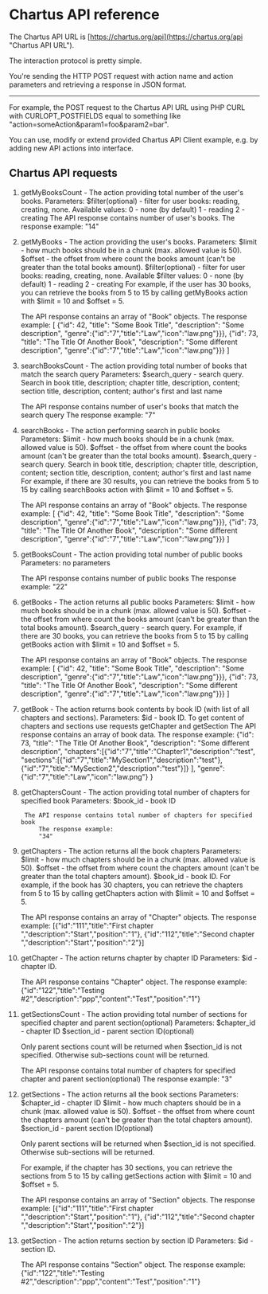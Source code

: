 # Chartus API reference #

The Chartus API URL is [https://chartus.org/api](https://chartus.org/api "Chartus API URL").

The interaction protocol is pretty simple.

You're sending the HTTP POST request with action name and action parameters and retrieving a response in JSON format.

----------

For example, the POST request to the Chartus API URL using PHP CURL with CURLOPT_POSTFIELDS equal to something like "action=someAction&param1=foo&param2=bar".

You can use, modify or extend provided Chartus API Client example, e.g. by adding new API actions into interface.


## Chartus API requests ##

1. getMyBooksCount - The action providing total number of the user's books.
    Parameters:
        $filter(optional) - filter for user books: reading, creating, none.
            Available values:
                0 - none (by default)
                1 - reading
                2 - creating
    The API response contains number of user's books.
        The response example:
        "14"

2. getMyBooks - The action providing the user's books.
	Parameters:
		$limit - how much books should be in a chunk (max. allowed value is 50).
		$offset - the offset from where count the books amount
			(can't be greater than the total books amount).
	    $filter(optional) - filter for user books: reading, creating, none.
            Available $filter values:
                0 - none (by default)
                1 - reading
                2 - creating
	For example, if the user has 30 books, you can retrieve the books from 5 to 15 by calling
	getMyBooks action with $limit = 10 and $offset = 5.

    The API response contains an array of "Book" objects.
        The response example:
        [
            {"id": 42, "title": "Some Book Title", "description": "Some description",
                "genre":{"id":"7","title":"Law","icon":"law.png"}}},
            {"id": 73, "title": "The Title Of Another Book", "description": "Some different description",
                "genre":{"id":"7","title":"Law","icon":"law.png"}}}
        ]

3. searchBooksCount - The action providing total number of books that match the search query
	Parameters:
	    $search_query - search query.
	Search in book title, description; chapter title, description, content;
    section title, description, content; author's first and last name

    The API response contains number of user's books that match the search query
        The response example:
        "7"

4. searchBooks - The action performing search in public books
	Parameters:
		$limit - how much books should be in a chunk (max. allowed value is 50).
		$offset - the offset from where count the books amount
			(can't be greater than the total books amount).
	    $search_query - search query.
	Search in book title, description; chapter title, description, content;
    section title, description, content; author's first and last name
	For example, if there are 30 results, you can retrieve the books from 5 to 15 by calling
	searchBooks action with $limit = 10 and $offset = 5.

    The API response contains an array of "Book" objects.
        The response example:
        [
            {"id": 42, "title": "Some Book Title", "description": "Some description",
                "genre":{"id":"7","title":"Law","icon":"law.png"}}},
            {"id": 73, "title": "The Title Of Another Book", "description": "Some different description",
                "genre":{"id":"7","title":"Law","icon":"law.png"}}}
        ]

5. getBooksCount - The action providing total number of public books
	Parameters:
	    no parameters

    The API response contains number of public books
        The response example:
        "22"

6. getBooks - The action returns all public books
	Parameters:
		$limit - how much books should be in a chunk (max. allowed value is 50).
		$offset - the offset from where count the books amount
			(can't be greater than the total books amount).
	    $search_query - search query.
	For example, if there are 30 books, you can retrieve the books from 5 to 15 by calling
	getBooks action with $limit = 10 and $offset = 5.

    The API response contains an array of "Book" objects.
        The response example:
        [
            {"id": 42, "title": "Some Book Title", "description": "Some description",
                "genre":{"id":"7","title":"Law","icon":"law.png"}}},
            {"id": 73, "title": "The Title Of Another Book", "description": "Some different description",
                "genre":{"id":"7","title":"Law","icon":"law.png"}}}
        ]

7. getBook - The action returns book contents by book ID (with list of all chapters and sections).
	Parameters:
	    $id - book ID.
	To get content of chapters and sections use requests getChapter and getSection
    The API response contains an array of book data.
        The response example:
        {"id": 73, "title": "The Title Of Another Book", "description": "Some different description",
            "chapters":[{"id":"7","title":"Chapter1","description":"test",
                "sections":[{"id":"7","title":"MySection1","description":"test"},
                            {"id":"7","title":"MySection2","description":"test"}]}
            ],
            "genre":{"id":"7","title":"Law","icon":"law.png"}
        }

8. getChaptersCount - The action providing total number of chapters for specified book
    Parameters:
        $book_id - book ID

        The API response contains total number of chapters for specified book
            The response example:
            "34"

9. getChapters - The action returns all the book chapters
    Parameters:
        $limit - how much chapters should be in a chunk (max. allowed value is 50).
        $offset - the offset from where count the chapters amount
            (can't be greater than the total chapters amount).
        $book_id - book ID.
    For example, if the book has 30 chapters, you can retrieve the chapters from 5 to 15 by calling
    getChapters action with $limit = 10 and $offset = 5.

    The API response contains an array of "Chapter" objects.
        The response example:
        [{"id":"111","title":"First chapter ","description":"Start","position":"1"},
         {"id":"112","title":"Second chapter ","description":"Start","position":"2"}]

10. getChapter - The action returns chapter by chapter ID
    Parameters:
        $id - chapter ID.

    The API response contains "Chapter" object.
        The response example:
        {"id":"122","title":"Testing #2","description":"ppp","content":"Test","position":"1"}

11. getSectionsCount - The action providing total number of sections for specified chapter and parent section(optional)
    Parameters:
        $chapter_id - chapter ID
        $section_id - parent section ID(optional)

    Only parent sections count will be returned when $section_id is not specified.
    Otherwise sub-sections count will be returned.

    The API response contains total number of chapters for specified chapter and parent section(optional)
            The response example:
            "3"

12. getSections - The action returns all the book sections
    Parameters:
        $chapter_id - chapter ID
        $limit - how much chapters should be in a chunk (max. allowed value is 50).
        $offset - the offset from where count the chapters amount
            (can't be greater than the total chapters amount).
        $section_id - parent section ID(optional)

    Only parent sections will be returned when $section_id is not specified.
    Otherwise sub-sections will be returned.

    For example, if the chapter has 30 sections, you can retrieve the sections from 5 to 15 by calling
    getSections action with $limit = 10 and $offset = 5.

    The API response contains an array of "Section" objects.
        The response example:
        [{"id":"111","title":"First chapter ","description":"Start","position":"1"},
         {"id":"112","title":"Second chapter ","description":"Start","position":"2"}]

13. getSection - The action returns section by section ID
    Parameters:
        $id - section ID.

    The API response contains "Section" object.
        The response example:
        {"id":"122","title":"Testing #2","description":"ppp","content":"Test","position":"1"}


